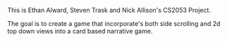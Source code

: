 This is Ethan Alward, Steven Trask and Nick Allison's CS2053 Project. 

The goal is to create a game that incorporate's both side scrolling and 2d top down views into a card based narrative game. 
